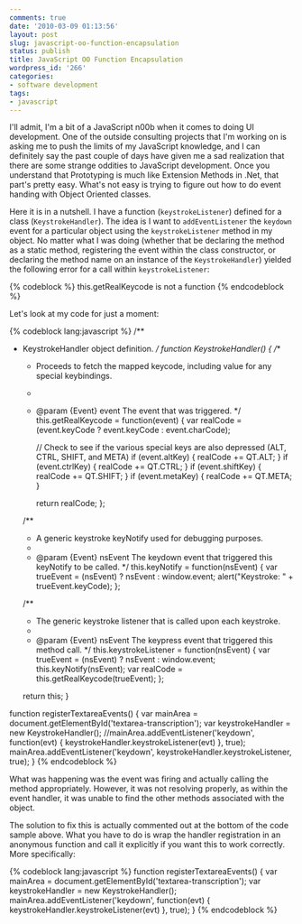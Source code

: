 ```yaml
---
comments: true
date: '2010-03-09 01:13:56'
layout: post
slug: javascript-oo-function-encapsulation
status: publish
title: JavaScript OO Function Encapsulation
wordpress_id: '266'
categories:
- software development
tags:
- javascript
---
```


I'll admit, I'm a bit of a JavaScript n00b when it comes to doing UI development. One of the outside consulting projects that I'm working on is asking me to push the limits of my JavaScript knowledge, and I can definitely say the past couple of days have given me a sad realization that there are some strange oddities to JavaScript development. Once you understand that Prototyping is much like Extension Methods in .Net, that part's pretty easy. What's not easy is trying to figure out how to do event handing with Object Oriented classes.
<!--more-->
Here it is in a nutshell. I have a function (<code>keystrokeListener</code>) defined for a class (<code>KeystrokeHandler</code>). The idea is I want to <code>addEventListener</code> the <code>keydown</code> event for a particular object using the <code>keystrokeListener</code> method in my object. No matter what I was doing (whether that be declaring the method as a static method, registering the event within the class constructor, or declaring the method name on an instance of the <code>KeystrokeHandler</code>) yielded the following error for a call within <code>keystrokeListener</code>:

{% codeblock %}
this.getRealKeycode is not a function 
{% endcodeblock %}

Let's look at my code for just a moment:

{% codeblock lang:javascript %}
/**
 * KeystrokeHandler object definition.
 */
function KeystrokeHandler() {
    /**
     * Proceeds to fetch the mapped keycode, including value for any special keybindings.
     *
     * @param {Event} event The event that was triggered.
     */
    this.getRealKeycode = function(event) {
        var realCode = (event.keyCode ? event.keyCode : event.charCode);

        // Check to see if the various special keys are also depressed (ALT, CTRL, SHIFT, and META)
        if (event.altKey) {
            realCode += QT.ALT;
        }
        if (event.ctrlKey) {
            realCode += QT.CTRL;
        }
        if (event.shiftKey) {
            realCode += QT.SHIFT;
        }
        if (event.metaKey) {
            realCode += QT.META;
        }

        return realCode;
    };

    /**
     * A generic keystroke keyNotify used for debugging purposes.
     *
     * @param {Event} nsEvent The keydown event that triggered this keyNotify to be called.
     */
    this.keyNotify = function(nsEvent) {
        var trueEvent = (nsEvent) ? nsEvent : window.event;
        alert("Keystroke: " + trueEvent.keyCode);
    };

    /**
     * The generic keystroke listener that is called upon each keystroke.
     *
     * @param {Event} nsEvent The keypress event that triggered this method call.
     */
    this.keystrokeListener = function(nsEvent) {
        var trueEvent = (nsEvent) ? nsEvent : window.event;
        this.keyNotify(nsEvent);
        var realCode = this.getRealKeycode(trueEvent);
    };

    return this;
}

function registerTextareaEvents() {
    var mainArea = document.getElementById('textarea-transcription');
    var keystrokeHandler = new KeystrokeHandler();
    //mainArea.addEventListener('keydown', function(evt) { keystrokeHandler.keystrokeListener(evt) }, true);
    mainArea.addEventListener('keydown', keystrokeHandler.keystrokeListener, true);
}
{% endcodeblock %}

What was happening was the event was firing and actually calling the method appropriately. However, it was not resolving properly, as within the event handler, it was unable to find the other methods associated with the object. 

The solution to fix this is actually commented out at the bottom of the code sample above. What you have to do is wrap the handler registration in an anonymous function and call it explicitly if you want this to work correctly. More specifically:

{% codeblock lang:javascript %}
function registerTextareaEvents() {
    var mainArea = document.getElementById('textarea-transcription');
    var keystrokeHandler = new KeystrokeHandler();
    mainArea.addEventListener('keydown', function(evt) { keystrokeHandler.keystrokeListener(evt) }, true);
}
{% endcodeblock %}
